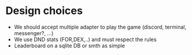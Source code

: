 # Design choices 

- We should accept multiple adapter to play the game (discord, terminal, messenger?, ...)
- We use DND stats (FOR,DEX,..) and must respect the rules 
- Leaderboard on a sqlite DB or smth as simple 
